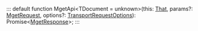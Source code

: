 :::
default function MgetApi<TDocument = unknown>(this: [That](./That.md), params?: [MgetRequest](./MgetRequest.md), options?: [TransportRequestOptions](./TransportRequestOptions.md)): Promise<[MgetResponse](./MgetResponse.md)<TDocument>>;
:::

